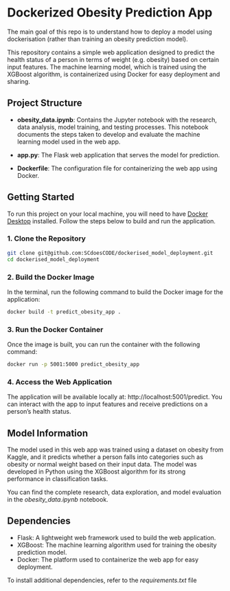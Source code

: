 # Dockerized Obesity Prediction App

The main goal of this repo is to understand how to deploy a model using dockerisation (rather than training an obesity prediction model).

This repository contains a simple web application designed to predict the health status of a person in terms of weight (e.g. obesity) based on certain input features. The machine learning model, which is trained using the XGBoost algorithm, is containerized using Docker for easy deployment and sharing.

## Project Structure

- **obesity_data.ipynb**: Contains the Jupyter notebook with the research, data analysis, model training, and testing processes. This notebook documents the steps taken to develop and evaluate the machine learning model used in the web app.
  
- **app.py**: The Flask web application that serves the model for prediction.
  
- **Dockerfile**: The configuration file for containerizing the web app using Docker.

## Getting Started

To run this project on your local machine, you will need to have [Docker Desktop](https://www.docker.com/products/docker-desktop) installed. Follow the steps below to build and run the application.

### 1. Clone the Repository

```bash
git clone git@github.com:SCdoesCODE/dockerised_model_deployment.git
cd dockerised_model_deployment 
```

### 2. Build the Docker Image

In the terminal, run the following command to build the Docker image for the application:

```bash
docker build -t predict_obesity_app .
```

### 3. Run the Docker Container

Once the image is built, you can run the container with the following command:

```bash
docker run -p 5001:5000 predict_obesity_app
```

### 4. Access the Web Application

The application will be available locally at: http://localhost:5001/predict. You can interact with the app to input features and receive predictions on a person’s health status.

## Model Information
The model used in this web app was trained using a dataset on obesity from Kaggle, and it predicts whether a person falls into categories such as obesity or normal weight based on their input data. The model was developed in Python using the XGBoost algorithm for its strong performance in classification tasks.

You can find the complete research, data exploration, and model evaluation in the *obesity_data.ipynb* notebook.

## Dependencies
- Flask: A lightweight web framework used to build the web application.
- XGBoost: The machine learning algorithm used for training the obesity prediction model.
- Docker: The platform used to containerize the web app for easy deployment.

To install additional dependencies, refer to the *requirements.txt* file 

